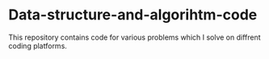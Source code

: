 # Data-structure-and-algorihtm-code
This repository contains code for various problems which I solve on diffrent coding platforms.
